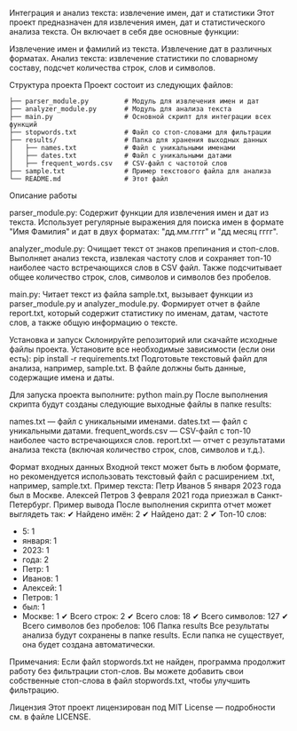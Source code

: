 Интеграция и анализ текста: извлечение имен, дат и статистики
Этот проект предназначен для извлечения имен, дат и статистического анализа текста. Он включает в себя две основные функции:

Извлечение имен и фамилий из текста.
Извлечение дат в различных форматах.
Анализ текста: извлечение статистики по словарному составу, подсчет количества строк, слов и символов.

Структура проекта
 Проект состоит из следующих файлов:

    ├── parser_module.py         # Модуль для извлечения имен и дат
    ├── analyzer_module.py       # Модуль для анализа текста
    ├── main.py                  # Основной скрипт для интеграции всех функций
    ├── stopwords.txt            # Файл со стоп-словами для фильтрации
    ├── results/                 # Папка для хранения выходных данных
    │   ├── names.txt            # Файл с уникальными именами
    │   ├── dates.txt            # Файл с уникальными датами
    │   ├── frequent_words.csv   # CSV-файл с частотой слов
    ├── sample.txt               # Пример текстового файла для анализа
    └── README.md                # Этот файл
    
Описание работы

parser_module.py:
Содержит функции для извлечения имен и дат из текста.
Использует регулярные выражения для поиска имен в формате "Имя Фамилия" и дат в двух форматах: "дд.мм.гггг" и "дд месяц гггг".

analyzer_module.py:
   Очищает текст от знаков препинания и стоп-слов.
   Выполняет анализ текста, извлекая частоту слов и сохраняет топ-10 наиболее часто встречающихся слов в CSV файл.
   Также подсчитывает общее количество строк, слов, символов и символов без пробелов.

main.py:
   Читает текст из файла sample.txt, вызывает функции из parser_module.py и analyzer_module.py.
   Формирует отчет в файле report.txt, который содержит статистику по именам, датам, частоте слов, а также общую информацию о тексте.

Установка и запуск
Склонируйте репозиторий или скачайте исходные файлы проекта.
Установите все необходимые зависимости (если они есть):
pip install -r requirements.txt
Подготовьте текстовый файл для анализа, например, sample.txt. В файле должны быть данные, содержащие имена и даты.

Для запуска проекта выполните:
python main.py
После выполнения скрипта будут созданы следующие выходные файлы в папке results:

names.txt — файл с уникальными именами.
dates.txt — файл с уникальными датами.
frequent_words.csv — CSV-файл с топ-10 наиболее часто встречающихся слов.
report.txt — отчет с результатами анализа текста (включая количество строк, слов, символов и т.д.).

Формат входных данных
Входной текст может быть в любом формате, но рекомендуется использовать текстовый файл с расширением .txt, например, sample.txt.
Пример текста:
Петр Иванов 5 января 2023 года был в Москве. Алексей Петров 3 февраля 2021 года приезжал в Санкт-Петербург.
Пример вывода
После выполнения скрипта отчет может выглядеть так:
✔ Найдено имён: 2
✔ Найдено дат: 2
✔ Топ-10 слов: 
 - 5: 1
 - января: 1
 - 2023: 1
 - года: 2
 - Петр: 1
 - Иванов: 1
 - Алексей: 1
 - Петров: 1
 - был: 1
 - Москве: 1
✔ Всего строк: 2
✔ Всего слов: 18
✔ Всего символов: 127
✔ Всего символов без пробелов: 106
Папка results
Все результаты анализа будут сохранены в папке results. Если папка не существует, она будет создана автоматически.

Примечания:
Если файл stopwords.txt не найден, программа продолжит работу без фильтрации стоп-слов.
Вы можете добавить свои собственные стоп-слова в файл stopwords.txt, чтобы улучшить фильтрацию.

Лицензия
Этот проект лицензирован под MIT License — подробности см. в файле LICENSE.
